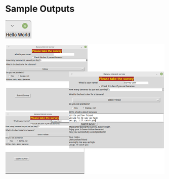 Sample Outputs
========================================================

![Sample output Hello Tkinter](https://github.com/nihathalici/Python-GUI-Programming-with-Tkinter/blob/main/CHPT-01-Introduction-to-Tkinter/Sample-Outputs/hello_tkinter_sample_output.PNG)

![Sample output Banana Survey](https://github.com/nihathalici/Python-GUI-Programming-with-Tkinter/blob/main/CHPT-01-Introduction-to-Tkinter/Sample-Outputs/banana_survey_sample_output.PNG
)

